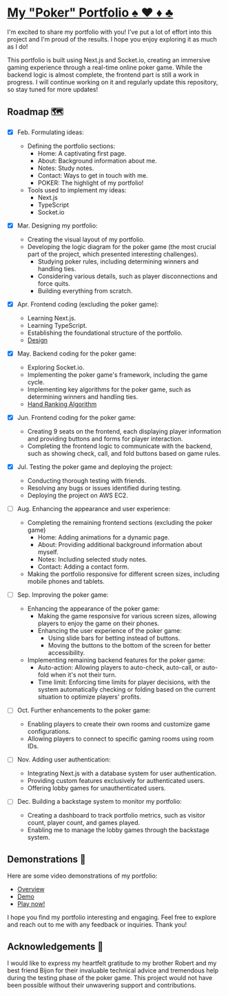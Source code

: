 # [My "Poker" Portfolio ♠️ ♥️ ♦️ ♣️](http://52.62.5.41:3000/)

I'm excited to share my portfolio with you! I've put a lot of effort into this project and I'm proud of the results. I hope you enjoy exploring it as much as I do!

This portfolio is built using Next.js and Socket.io, creating an immersive gaming experience through a real-time online poker game. While the backend logic is almost complete, the frontend part is still a work in progress. I will continue working on it and regularly update this repository, so stay tuned for more updates!

## Roadmap 🗺

- [x] Feb. Formulating ideas:
    - Defining the portfolio sections:
        - Home: A captivating first page.
        - About: Background information about me.
        - Notes: Study notes.
        - Contact: Ways to get in touch with me.
        - POKER: The highlight of my portfolio!
    - Tools used to implement my ideas:
        - Next.js
        - TypeScript
        - Socket.io

- [x] Mar. Designing my portfolio:
    - Creating the visual layout of my portfolio.
    - Developing the logic diagram for the poker game (the most crucial part of the project, which presented interesting challenges).
        - Studying poker rules, including determining winners and handling ties.
        - Considering various details, such as player disconnections and force quits.
        - Building everything from scratch.

- [x] Apr. Frontend coding (excluding the poker game):
    - Learning Next.js.
    - Learning TypeScript.
    - Establishing the foundational structure of the portfolio.
    - [Design](https://www.figma.com/file/9usTFZapvmAlZDlqWjWqkz/Taxes-Hold'em-(State)?type=whiteboard&node-id=0%3A1&t=g0gFFLPsrJ8NQiXV-1)

- [x] May. Backend coding for the poker game:
    - Exploring Socket.io.
    - Implementing the poker game's framework, including the game cycle.
    - Implementing key algorithms for the poker game, such as determining winners and handling ties.
    - [Hand Ranking Algorithm](https://github.com/yenju0425/MyPortfolio/blob/main/games/sng/modules/deck.ts#L60C3-L60C23)

- [x] Jun. Frontend coding for the poker game:
    - Creating 9 seats on the frontend, each displaying player information and providing buttons and forms for player interaction.
    - Completing the frontend logic to communicate with the backend, such as showing check, call, and fold buttons based on game rules.

- [x] Jul. Testing the poker game and deploying the project:
    - Conducting thorough testing with friends.
    - Resolving any bugs or issues identified during testing.
    - Deploying the project on AWS EC2.

- [ ] Aug. Enhancing the appearance and user experience:
    - Completing the remaining frontend sections (excluding the poker game)
        - Home: Adding animations for a dynamic page.
        - About: Providing additional background information about myself.
        - Notes: Including selected study notes.
        - Contact: Adding a contact form.
    - Making the portfolio responsive for different screen sizes, including mobile phones and tablets.

- [ ] Sep. Improving the poker game:
    - Enhancing the appearance of the poker game:
        - Making the game responsive for various screen sizes, allowing players to enjoy the game on their phones.
        - Enhancing the user experience of the poker game:
            - Using slide bars for betting instead of buttons.
            - Moving the buttons to the bottom of the screen for better accessibility.
    - Implementing remaining backend features for the poker game:
        - Auto-action: Allowing players to auto-check, auto-call, or auto-fold when it's not their turn.
        - Time limit: Enforcing time limits for player decisions, with the system automatically checking or folding based on the current situation to optimize players' profits.

- [ ] Oct. Further enhancements to the poker game:
    - Enabling players to create their own rooms and customize game configurations.
    - Allowing players to connect to specific gaming rooms using room IDs.

- [ ] Nov. Adding user authentication:
    - Integrating Next.js with a database system for user authentication.
    - Providing custom features exclusively for authenticated users.
    - Offering lobby games for unauthenticated users.

- [ ] Dec. Building a backstage system to monitor my portfolio:
    - Creating a dashboard to track portfolio metrics, such as visitor count, player count, and games played.
    - Enabling me to manage the lobby games through the backstage system.

## Demonstrations 🎥

Here are some video demonstrations of my portfolio:

- [Overview](https://drive.google.com/file/d/1IhTcY-XxS72_lqjQuRIMe_-lcuZmrdNu/view?usp=share_link)
- [Demo](https://drive.google.com/file/d/1zjsPuKil9fPZCSl3_3OtOSei67nJgxcA/view?usp=share_link)
- [Play now!](http://52.62.5.41:3000/Games/sng)

I hope you find my portfolio interesting and engaging. Feel free to explore and reach out to me with any feedback or inquiries. Thank you!

## Acknowledgements 🙏

I would like to express my heartfelt gratitude to my brother Robert and my best friend Bijon for their invaluable technical advice and tremendous help during the testing phase of the poker game. This project would not have been possible without their unwavering support and contributions.